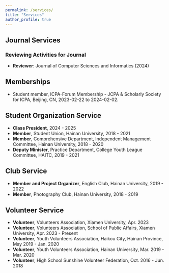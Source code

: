 ```yaml
---
permalink: /services/
title: "Services"
author_profile: true
---
```

## Journal Services
### Reviewing Activities for Journal
- **Reviewer**: Journal of Computer Sciences and Informatics (2024)

## Memberships
- Student member, ICPA-Forum Membership - JCPA & Scholarly Society for ICPA, Beijing, CN, 2023-02-22 to 2024-02-02.

## Student Organization Service
- **Class President**, 2024 - 2025
- **Member**, Student Union, Hainan University, 2018 - 2021
- **Member**, Comprehensive Department, Independent Management Committee, Hainan University, 2018 - 2020
- **Deputy Minister**, Practice Department, College Youth League Committee, HAITC, 2019 - 2021

## Club Service
- **Member and Project Organizer**, English Club, Hainan University, 2019 - 2022
- **Member**, Photography Club, Hainan University, 2018 - 2019

## Volunteer Service
- **Volunteer**, Volunteers Association, Xiamen University, Apr. 2023
- **Volunteer**, Volunteers Association, School of Public Affairs, Xiamen University, Apr. 2023 - Present
- **Volunteer**, Youth Volunteers Association, Haikou City, Hainan Province, May 2019 - Jan. 2020
- **Volunteer**, Youth Volunteers Association, Hainan University, Mar. 2019 - Mar. 2020
- **Volunteer**, High School Sunshine Volunteer Federation, Oct. 2016 - Jun. 2018

